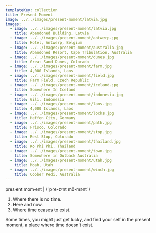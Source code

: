 ```yaml
---
templateKey: collection
title: Present Moment
image: ../../images/present-moment/latvia.jpg
images:
  - image: ../../images/present-moment/latvia.jpg
    title: Abandoned Building, Latvia
  - image: ../../images/present-moment/antwerp.jpg
    title: Hotel, Antwerp, Belgium
  - image: ../../images/present-moment/australia.jpg
    title: Abandoned Resort, Cape Tribulation, Australia
  - image: ../../images/present-moment/dunes.jpg
    title: Great Sand Dunes, Colorado
  - image: ../../images/present-moment/farm.jpg
    title: 4,000 Islands, Laos
  - image: ../../images/present-moment/field.jpg
    title: Farm Field, Czech Republic
  - image: ../../images/present-moment/iceland.jpg
    title: Somewhere In Iceland
  - image: ../../images/present-moment/indonesia.jpg
    title: Gili, Indonesia
  - image: ../../images/present-moment/laos.jpg
    title: 4,000 Islands, Laos
  - image: ../../images/present-moment/locks.jpg
    title: Heffen City, Germany
  - image: ../../images/present-moment/path.jpg
    title: Frisco, Colorado
  - image: ../../images/present-moment/stop.jpg
    title: Rest Stop, Colorado
  - image: ../../images/present-moment/thailand.jpg
    title: Ko Phi Phi, Thailand
  - image: ../../images/present-moment/town.jpg
    title: Somewhere in Outback Australia
  - image: ../../images/present-moment/utah.jpg
    title: Moab, Utah
  - image: ../../images/present-moment/winch.jpg
    title: Coober Pedi, Australia
---    
```


pres·​ent mom·ent | \ ˈpre-zᵊnt mō-məntˈ \

1. Where there is no time.
2. Here and now.
3. Where time ceases to exist.

Some times, you might just get lucky, and find your self in the present moment, a place where time doesn't exist.